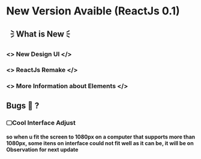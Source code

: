 # New Version Avaible (ReactJs 0.1)

## 🗦 What is New 🗧

### <> New Design UI </>

### <> ReactJs Remake </>

### <> More Information about Elements </>

## Bugs 👾 ?

### 🖵Cool Interface Adjust

#### so when u fit the screen to 1080px on a computer that supports more than 1080px, some itens on interface could not fit well as it can be, it will be on Observation for next update

#
